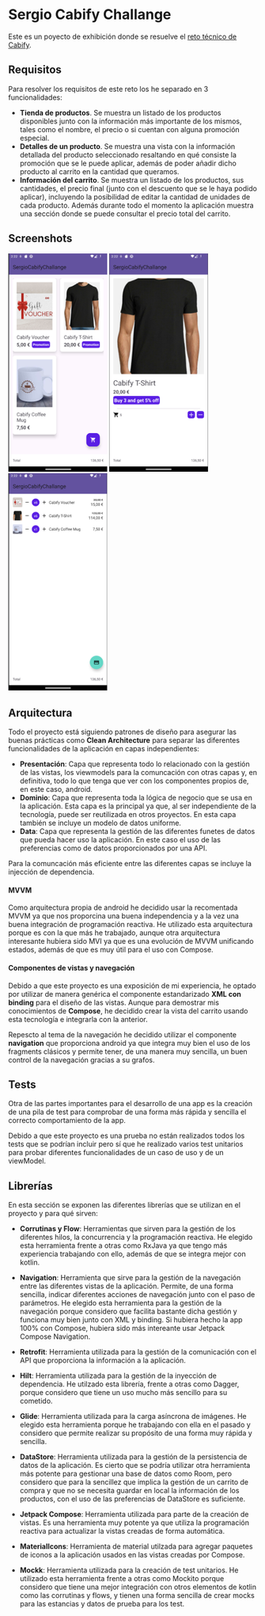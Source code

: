 
# Sergio Cabify Challange

Este es un poyecto de exhibición donde se resuelve el [reto técnico de Cabify](https://github.com/cabify/MobileChallenge).


## Requisitos
Para resolver los requisitos de este reto los he separado en 3 funcionalidades:

- **Tienda de productos**. Se muestra un listado de los productos disponibles junto con la información más importante de los mismos, tales como el nombre, el precio o si cuentan con alguna promoción especial.
- **Detalles de un producto**. Se muestra una vista con la información detallada del producto seleccionado resaltando en qué consiste la promoción que se le puede aplicar, además de poder añadir dicho producto al carrito en la cantidad que queramos.
- **Información del carrito**. Se muestra un listado de los productos, sus cantidades, el precio final (junto con el descuento que se le haya podido aplicar), incluyendo la posibilidad de editar la cantidad de unidades de cada producto. Además durante todo el momento la aplicación muestra una sección donde se puede consultar el precio total del carrito.


## Screenshots
<img src="https://github.com/SergioMunozGomez1996/SergioCabifyCallange/blob/master/screenshots/Store_Screenshot.png?raw=true" width="200"> <img src="https://github.com/SergioMunozGomez1996/SergioCabifyCallange/blob/master/screenshots/Item_Details_Screenshot.png?raw=true" width="200"> <img src="https://github.com/SergioMunozGomez1996/SergioCabifyCallange/blob/master/screenshots/Cart_Screenshot.png?raw=true" width="200">


## Arquitectura
Todo el proyecto está siguiendo patrones de diseño para asegurar las buenas prácticas como **Clean Architecture** para separar las diferentes funcionalidades de la aplicación en capas independientes:

- **Presentación**: Capa que representa todo lo relacionado con la gestión de las vistas, los viewmodels para la comuncación con otras capas y, en definitiva, todo lo que tenga que ver con los componentes propios de, en este caso, android.
- **Dominio**: Capa que representa toda la lógica de negocio que se usa en la aplicación. Esta capa es la principal ya que, al ser independiente de la tecnología, puede ser reutilizada en otros proyectos. En esta capa también se incluye un modelo de datos uniforme.
- **Data**: Capa que representa la gestión de las diferentes funetes de datos que pueda hacer uso la aplicación. En este caso el uso de las preferencias como de datos proporcionados por una API.

Para la comuncación más eficiente entre las diferentes capas se incluye la injección de dependencia.

#### MVVM
Como arquitectura propia de android he decidido usar la recomentada MVVM ya que nos proporcina una buena independencia y a la vez una buena integración de programación reactiva. He utilizado esta arquitectura porque es con la que más he trabajado, aunque otra arquitectura interesante hubiera sido MVI ya que es una evolución de MVVM unificando estados, además de que es muy útil para el uso con Compose.

#### Componentes de vistas y navegación
Debido a que este proyecto es una exposición de mi experiencia, he optado por utilizar de manera genérica el componente estandarizado **XML con binding** para el diseño de las vistas. Aunque para demostrar mis conocimientos de **Compose**, he decidido crear la vista del carrito usando esta tecnología e integrarla con la anterior.

Repescto al tema de la navegación he decidido utilizar el componente **navigation** que proporciona android ya que integra muy bien el uso de los fragments clásicos y permite tener, de una manera muy sencilla, un buen control de la navegación gracias a su grafos.

## Tests
Otra de las partes importantes para el desarrollo de una app es la creación de una pila de test para comprobar de una forma más rápida y sencilla el correcto comportamiento de la app.

Debido a que este proyecto es una prueba no están realizados todos los tests que se podrían incluir pero sí que he realizado varios test unitarios para probar diferentes funcionalidades de un caso de uso y de un viewModel.

## Librerías
En esta sección se exponen las diferentes librerías que se utilizan en el proyecto y para qué sirven:

- **Corrutinas y Flow**: Herramientas que sirven para la gestión de los diferentes hilos, la concurrencia y la programación reactiva. He elegido esta herramienta frente a otras como RxJava ya que tengo más experiencia trabajando con ello, además de que se integra mejor con kotlin.

- **Navigation**: Herramienta que sirve para la gestión de la navegación entre las diferentes vistas de la aplicación. Permite, de una forma sencilla, indicar diferentes acciones de navegación junto con el paso de parámetros. He elegido esta herramienta para la gestión de la navegación porque considero que facilita bastante dicha gestión y funciona muy bien junto con XML y binding. Si hubiera hecho la app 100% con Compose, hubiera sido más intereante usar Jetpack Compose Navigation.

- **Retrofit**: Herramienta utilizada para la gestión de la comunicación con el API que proporciona la información a la aplicación.

- **Hilt**: Herramienta utilizada para la gestión de la inyección de dependencia. He utilzado esta librería, frente a otras como Dagger, porque considero que tiene un uso mucho más sencillo para su cometido.

- **Glide**: Herramienta utilizada para la carga asíncrona de imágenes. He elegido esta herramienta porque he trabajando con ella en el pasado y considero que permite realizar su propósito de una forma muy rápida y sencilla.

- **DataStore**: Herramienta utilizada para la gestión de la persistencia de datos de la aplicación. Es cierto que se podría utilizar otra herramienta más potente para gestionar una base de datos como Room, pero considero que para la sencillez que implica la gestión de un carrito de compra y que no se necesita guardar en local la información de los productos, con el uso de las preferencias de DataStore es suficiente.

- **Jetpack Compose**: Herramienta utilizada para parte de la creación de vistas. Es una herramienta muy potente ya que utiliza la programación reactiva para actualizar la vistas creadas de forma automática.

- **MaterialIcons**: Herramienta de material utilzada para agregar paquetes de iconos a la aplicación usados en las vistas creadas por Compose.

- **Mockk**: Herramienta utilizada para la creación de test unitarios. He utilizado esta herramienta frente a otras como Mockito porque considero que tiene una mejor integración con otros elementos de kotlin como las corrutinas y flows, y tienen una forma sencilla de crear mocks para las estancias y datos de prueba para los test.

